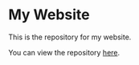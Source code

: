 # My Website

This is the repository for my website.

You can view the repository [here](https://github.com/chernichenko/goit-js-hw-07).